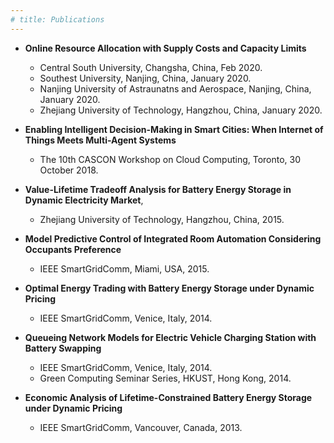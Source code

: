 ```yaml
---
# title: Publications
---
```


- **Online Resource Allocation with Supply Costs and Capacity Limits**
  - Central South University, Changsha, China, Feb 2020.
  - Southest University, Nanjing, China, January 2020. 
  - Nanjing University of Astraunatns and Aerospace, Nanjing, China, January 2020. 
  - Zhejiang University of Technology, Hangzhou, China, January 2020.  

- **Enabling Intelligent Decision-Making in Smart Cities: When Internet of Things Meets Multi-Agent Systems**
  - The 10th CASCON Workshop on Cloud Computing, Toronto, 30 October 2018.

- **Value-Lifetime Tradeoff Analysis for Battery Energy Storage in Dynamic Electricity Market**, 
  - Zhejiang University of Technology, Hangzhou, China, 2015.

- **Model Predictive Control of Integrated Room Automation Considering Occupants Preference**
  - IEEE SmartGridComm, Miami, USA, 2015.

- **Optimal Energy Trading with Battery Energy Storage under Dynamic Pricing**
  - IEEE SmartGridComm, Venice, Italy, 2014.

- **Queueing Network Models for Electric Vehicle Charging Station with Battery Swapping**
  - IEEE SmartGridComm, Venice, Italy, 2014.
  - Green Computing Seminar Series, HKUST, Hong Kong, 2014.

- **Economic Analysis of Lifetime-Constrained Battery Energy Storage under Dynamic Pricing**
  - IEEE SmartGridComm, Vancouver, Canada, 2013.